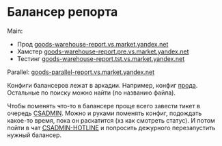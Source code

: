 # Балансер репорта

Main:
  - Прод [goods-warehouse-report.vs.market.yandex.net](goods-warehouse-report.vs.market.yandex.net)
  - Хамстер [goods-warehouse-report.pre.vs.market.yandex.net](goods-warehouse-report.pre.vs.market.yandex.net)
  - Тестинг [goods-warehouse-report.tst.vs.market.yandex.net](goods-warehouse-report.tst.vs.market.yandex.net)

Parallel: [goods-parallel-report.vs.market.yandex.net](goods-parallel-report.vs.market.yandex.net)

Конфиги балансеров лежат в аркадии. Например, конфиг [прода](https://a.yandex-team.ru/arc/trunk/arcadia/market/sre/conf/slb-haproxy/prod/etc/haproxy/values-available/38395-goods_warehouse_report.market_slb-report-stable.yaml?rev=8952369). Остальные по поиску можно найти (по названию файла).

Чтобы поменять что-то в балансере проще всего завести тикет в очередь [CSADMIN](https://st.yandex-team.ru/CSADMIN). Можно и руками поменять конфиг, подождать какое-то время, пока он раскатится (хз как смотреть статус). И потом пойти в чат [CSADMIN-HOTLINE](https://telegram.me/joinchat/ByTNYD79mq1FOGJkLYsq5A) и попросить дежурного перезапустить нужный балансер.
